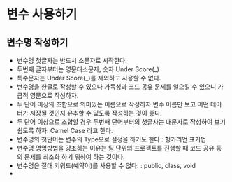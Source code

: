 # 변수 사용하기
## 변수명 작성하기
* 변수명 첫글자는 반드시 소문자로 시작한다.
* 두번째 글자부터는 영문대소문자, 숫자 Under Score(_)
* 특수문자는 Under Score(_)를 제외하고 사용할 수 없다.
* 변수명을 한글로 작성할 수 있으나 가독성과 코드 공유 문제를 일으킬 수 있으니 가급적 영문으로 작성하자.
* 두 단어 이상의 조합으로 의미있는 이름으로 작성하자.변수 이름만 보고 어떤 데이터가 저장될 것인지 유추할 수 있도록 작성하는 것이 좋다.
* 두 단어 이상으로 조합할 경우 두번째 단어부터의 첫글자는 대문자로 작성하여 보기 쉽도록 하자: Camel Case 라고 한다.
* 변수명의 첫단어는 변수의 Type으로 설정을 하기도 한다 : 헝가리언 표기법
* 변수명 명명방법을 강조하는 이유는 팀 단위의 프로젝트를 진행할 때 코드 공유 등의 문제를 최소화 하기 위하여 하는 것이다.
* 변수명은 절대 키워드(예약어)를 사용할 수 없다. : public, class, void
* 